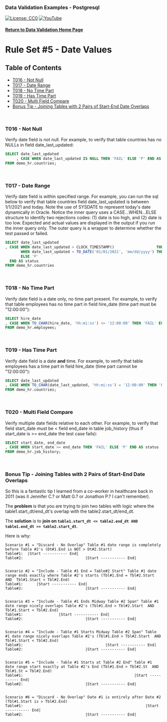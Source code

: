 ### Data Validation Examples - Postgresql
[![License: CC0](https://img.shields.io/badge/License-CC0-red)](LICENSE "Creative Commons Zero License by DataResearchLabs (effectively = Public Domain")
[![YouTube](https://img.shields.io/badge/YouTube-DataResearchLabs-brightgreen)](http://www.DataResearchLabs.com)
#### [Return to Data Validation Home Page](https://github.com/DataResearchLabs/sql_scripts/blob/main/data_validation_scripts.md)


# Rule Set #5 - Date Values

## Table of Contents
 - <a href="#t016">T016 - Not Null</a>
 - <a href="#t017">T017 - Date Range</a>
 - <a href="#t018">T018 - No Time Part</a>
 - <a href="#t019">T019 - Has Time Part</a>
 - <a href="#t020">T020 - Multi Field Compare</a>
 - <a href="#bonus">Bonus Tip - Joining Tables with 2 Pairs of Start-End Date Overlaps</a>
<br>


<a id="t016" class="anchor" href="#t016" aria-hidden="true"> </a>
### T016 - Not Null
Verify date field is not null.  For example, to verify that table countries has no NULLs in field date_last_updated:
```sql
SELECT date_last_updated
     , CASE WHEN date_last_updated IS NULL THEN 'FAIL' ELSE 'P' END AS status
FROM demo_hr.countries;
```
<br>


<a id="t017" class="anchor" href="#t017" aria-hidden="true"> </a>
### T017 - Date Range
Verify date field is within specified range.  For example, you can run the sql below to verify that table countries field date_last_updated is between 1/1/2021 and today.  Note the use of SYSDATE to represent today's date dynamically in Oracle.  Notice the inner query uses a CASE...WHEN...ELSE structure to identify two rejections codes: (1) date is too high, and (2) date is too low.  Expected and actual values are displayed in the output if you run the inner query only.  The outer query is a wrapper to determine whether the test passed or failed.
```sql
SELECT date_last_updated
, CASE WHEN date_last_updated > CLOCK_TIMESTAMP()                   THEN 'REJ-01: Field date_last_updated cannot be in the future|exp<=' || CAST(CLOCK_TIMESTAMP() AS VARCHAR(20)) || '|act=' || CAST(date_last_updated AS VARCHAR(20))
       WHEN date_last_updated < TO_DATE('01/01/2021', 'mm/dd/yyyy') THEN 'REJ-02: Field date_last_updated cannot be too old|exp>=1/1/2021|act=' || CAST(date_last_updated AS VARCHAR(20))
       ELSE 'P'
  END AS status
FROM demo_hr.countries
```
<br>


<a id="t018" class="anchor" href="#t018" aria-hidden="true"> </a>
### T018 - No Time Part
Verify date field is a date only, no time part present.  For example, to verify that table employees has no time part in field hire_date (time part must be "12:00:00"):
```sql
SELECT hire_date
, CASE WHEN TO_CHAR(hire_date, 'hh:mi:ss') <> '12:00:00' THEN 'FAIL' ELSE 'P' END AS status
FROM demo_hr.employees;
```
<br>


<a id="t019" class="anchor" href="#t019" aria-hidden="true"> </a>
### T019 - Has Time Part
Verify date field is a date **and** time.  For example, to verify that table employees has a time part in field hire_date (time part cannot be "12:00:00"):
```sql
SELECT date_last_updated
, CASE WHEN TO_CHAR(date_last_updated, 'hh:mi:ss') = '12:00:00' THEN 'FAIL' ELSE 'P' END AS status
FROM demo_hr.countries;
```
<br>


<a id="t020" class="anchor" href="#t020" aria-hidden="true"> </a>
### T020 - Multi Field Compare
Verify multiple date fields relative to each other.  For example, to verify that field start_date must be < field end_date in table job_history (thus if start_date is >= end_date the test case fails):
```sql
SELECT start_date, end_date
, CASE WHEN start_date >= end_date THEN 'FAIL' ELSE 'P' END AS status
FROM demo_hr.job_history;
```
<br>


<a id="bonus" class="anchor" href="#bonus" aria-hidden="true"> </a>
### Bonus Tip - Joining Tables with 2 Pairs of Start-End Date Overlaps
So this is a fantastic tip I learned from a co-worker in healthcare back in 2011 (was it Jennifer C.?  or Matt G.?  or Jonathon P.? I can't remember).


The **problem** is that you are trying to join two tables with logic where the table1.start_dt/end_dt's overlap with the table2.start_dt/end_dt.


The **solution** is to **join on `table1.start_dt <= table2.end_dt AND table1.end_dt >= table2.start_dt`**.

Here is why:

```
Scenario #1 = "Discard - No Overlap" Table #1 date range is completely before Table #2's (Dt#1.End is NOT > Dt#2.Start)
Table#1:  |Start ----------- End|
Table#2:                            |Start ----------- End|
                          

Scenario #2 = "Include - Table #1 End = Table#2 Start" Table #1 date range ends exactly where Table #2's starts (Tbl#1.End = Tbl#2.Start  AND  Tbl#1.Start < Tbl#2.End)
Table#1:      |Start ----------- End|
Table#2:                            |Start ----------- End|


Scenario #3 = "Include - Table #1 Ends Midway Table #2 Span" Table #1 date range nicely overlaps Table #2's (Tbl#1.End > Tbl#2.Start  AND  Tbl#1.Start < Tbl#2.End)
Table#1:                |Start ----------- End|
Table#2:                            |Start ----------- End|                  


Scenario #4 = "Include - Table #1 Starts Midway Table #2 Span" Table #1 date range nicely overlaps Table #2's (Tbl#1.End > Tbl#2.Start  AND  Tbl#1.Start < Tbl#2.End)
Table#1:                                     |Start ----------- End|
Table#2:                            |Start ----------- End|                  
                  

Scenario #5 = "Include - Table #1 Starts at Table #2 End" Table #1 date range start exactly at Table #2's End (Tbl#1.End > Tbl#2.St  AND  Tbl#1.St = Tbl#2.End)
Table#1:                                                  |Start ----------- End|
Table#2:                            |Start ----------- End|                  
                  

Scenario #6 = "Discard - No Overlap" Date #1 is entirely after Date #2 (Tbl#1.Start is > Tbl#2.End)
Table#1:                                                       |Start ----------- End|
Table#2:                            |Start ----------- End|                  

```


<br>
